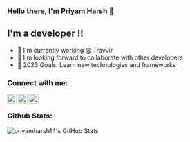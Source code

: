 ### Hello there, I'm Priyam Harsh 👋

## I'm a developer !!

- 🔭 I'm currently working @ Travvir
- 👯 I'm looking forward to collaborate with other developers
- 🥅 2023 Goals: Learn new technologies and frameworks

### Connect with me:

[<img align="left" alt="priyamharsh14 | YouTube" width="22px" src="https://cdn.jsdelivr.net/npm/simple-icons@v3/icons/github.svg" />][github]
[<img align="left" alt="priyamharsh14 | Twitter" width="22px" src="https://cdn.jsdelivr.net/npm/simple-icons@v3/icons/twitter.svg" />][twitter]
[<img align="left" alt="priyamharsh14 | LinkedIn" width="22px" src="https://cdn.jsdelivr.net/npm/simple-icons@v3/icons/linkedin.svg" />][linkedin]
<br>

### Github Stats:

<img align="left" alt="priyamharsh14's GitHub Stats" src="https://github-readme-stats.vercel.app/api?username=priyamharsh14&show_icons=true&theme=dark" />

[twitter]: https://twitter.com/PriyamHarsh14
[github]: https://github.com/priyamharsh14
[linkedin]: https://www.linkedin.com/in/priyamharsh14/
